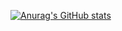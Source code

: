 [![Anurag's GitHub stats](https://github-readme-stats.vercel.app/api?username=whjin&count_private=true&show_icons=true&theme=radical)](https://github.com/whjin)